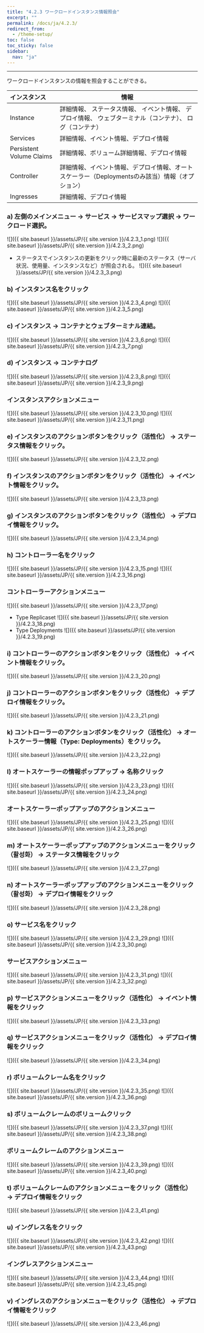 ```yaml
---
title: "4.2.3 ワークロードインスタンス情報照会"
excerpt: ""
permalink: /docs/ja/4.2.3/
redirect_from:
  - /theme-setup/
toc: false
toc_sticky: false
sidebar:
  nav: "ja"
---
```


---
ワークロードインスタンスの情報を照会することができる。

| **インスタンス** | **情報** |
| :--- | --- |
| Instance | 詳細情報、 ステータス情報、 イベント情報、 デプロイ情報、 ウェブターミナル（コンテナ）、 ログ（コンテナ） |
| Services | 詳細情報、イベント情報、デプロイ情報 |
| Persistent Volume Claims | 詳細情報、ボリューム詳細情報、デプロイ情報 |
| Controller | 詳細情報、イベント情報、デプロイ情報、オートスケーラー（Deploymentsのみ該当）情報（オプション） |
| Ingresses | 詳細情報、デプロイ情報 |

### a\) 左側のメインメニュー → サービス → サービスマップ選択 → ワークロード選択。
![]({{ site.baseurl }}/assets/JP/{{ site.version }}/4.2.3_1.png)
![]({{ site.baseurl }}/assets/JP/{{ site.version }}/4.2.3_2.png)
* ステータスでインスタンスの更新をクリック時に最新のステータス（サーバ状況、使用量、インスタンスなど）が照会される。
![]({{ site.baseurl }}/assets/JP/{{ site.version }}/4.2.3_3.png)

### b\) インスタンス名をクリック
![]({{ site.baseurl }}/assets/JP/{{ site.version }}/4.2.3_4.png)
![]({{ site.baseurl }}/assets/JP/{{ site.version }}/4.2.3_5.png)

### c\) インスタンス → コンテナとウェブターミナル連結。
![]({{ site.baseurl }}/assets/JP/{{ site.version }}/4.2.3_6.png)
![]({{ site.baseurl }}/assets/JP/{{ site.version }}/4.2.3_7.png)

### d\) インスタンス → コンテナログ
![]({{ site.baseurl }}/assets/JP/{{ site.version }}/4.2.3_8.png)
![]({{ site.baseurl }}/assets/JP/{{ site.version }}/4.2.3_9.png)

### インスタンスアクションメニュー
![]({{ site.baseurl }}/assets/JP/{{ site.version }}/4.2.3_10.png)
![]({{ site.baseurl }}/assets/JP/{{ site.version }}/4.2.3_11.png)

### e\) インスタンスのアクションボタンをクリック（活性化） → ステータス情報をクリック。
![]({{ site.baseurl }}/assets/JP/{{ site.version }}/4.2.3_12.png)

### f\) インスタンスのアクションボタンをクリック（活性化） → イベント情報をクリック。
![]({{ site.baseurl }}/assets/JP/{{ site.version }}/4.2.3_13.png)

### g\) インスタンスのアクションボタンをクリック（活性化） → デプロイ情報をクリック。
![]({{ site.baseurl }}/assets/JP/{{ site.version }}/4.2.3_14.png)

### h\) コントローラー名をクリック
![]({{ site.baseurl }}/assets/JP/{{ site.version }}/4.2.3_15.png)
![]({{ site.baseurl }}/assets/JP/{{ site.version }}/4.2.3_16.png)

### コントローラーアクションメニュー
![]({{ site.baseurl }}/assets/JP/{{ site.version }}/4.2.3_17.png)

* Type Replicaset
![]({{ site.baseurl }}/assets/JP/{{ site.version }}/4.2.3_18.png)
* Type Deployments
![]({{ site.baseurl }}/assets/JP/{{ site.version }}/4.2.3_19.png)

### i\) コントローラーのアクションボタンをクリック（活性化） → イベント情報をクリック。
![]({{ site.baseurl }}/assets/JP/{{ site.version }}/4.2.3_20.png)

### j\) コントローラーのアクションボタンをクリック（活性化） → デプロイ情報をクリック。
![]({{ site.baseurl }}/assets/JP/{{ site.version }}/4.2.3_21.png)

### k\) コントローラーのアクションボタンをクリック（活性化） → オートスケーラー情報（Type: Deployments）をクリック。
![]({{ site.baseurl }}/assets/JP/{{ site.version }}/4.2.3_22.png)

### l\) オートスケーラーの情報ポップアップ → 名称クリック
![]({{ site.baseurl }}/assets/JP/{{ site.version }}/4.2.3_23.png)
![]({{ site.baseurl }}/assets/JP/{{ site.version }}/4.2.3_24.png)

### オートスケーラーポップアップのアクションメニュー
![]({{ site.baseurl }}/assets/JP/{{ site.version }}/4.2.3_25.png)
![]({{ site.baseurl }}/assets/JP/{{ site.version }}/4.2.3_26.png)

### m\) オートスケーラーポップアップのアクションメニューをクリック（활성화） → ステータス情報をクリック
![]({{ site.baseurl }}/assets/JP/{{ site.version }}/4.2.3_27.png)

### n\) オートスケーラーポップアップのアクションメニューをクリック（활성화） → デプロイ情報をクリック
![]({{ site.baseurl }}/assets/JP/{{ site.version }}/4.2.3_28.png)


### o\) サービス名をクリック
![]({{ site.baseurl }}/assets/JP/{{ site.version }}/4.2.3_29.png)
![]({{ site.baseurl }}/assets/JP/{{ site.version }}/4.2.3_30.png)

### サービスアクションメニュー
![]({{ site.baseurl }}/assets/JP/{{ site.version }}/4.2.3_31.png)
![]({{ site.baseurl }}/assets/JP/{{ site.version }}/4.2.3_32.png)

### p\) サービスアクションメニューをクリック（活性化） → イベント情報をクリック
![]({{ site.baseurl }}/assets/JP/{{ site.version }}/4.2.3_33.png)

### q\) サービスアクションメニューをクリック（活性化） → デプロイ情報をクリック
![]({{ site.baseurl }}/assets/JP/{{ site.version }}/4.2.3_34.png)


### r\) ボリュームクレーム名をクリック
![]({{ site.baseurl }}/assets/JP/{{ site.version }}/4.2.3_35.png)
![]({{ site.baseurl }}/assets/JP/{{ site.version }}/4.2.3_36.png)

### s\) ボリュームクレームのボリュームクリック
![]({{ site.baseurl }}/assets/JP/{{ site.version }}/4.2.3_37.png)
![]({{ site.baseurl }}/assets/JP/{{ site.version }}/4.2.3_38.png)

### ボリュームクレームのアクションメニュー
![]({{ site.baseurl }}/assets/JP/{{ site.version }}/4.2.3_39.png)
![]({{ site.baseurl }}/assets/JP/{{ site.version }}/4.2.3_40.png)

### t\) ボリュームクレームのアクションメニューをクリック（活性化） → デプロイ情報をクリック
![]({{ site.baseurl }}/assets/JP/{{ site.version }}/4.2.3_41.png)


### u\) イングレス名をクリック
![]({{ site.baseurl }}/assets/JP/{{ site.version }}/4.2.3_42.png)
![]({{ site.baseurl }}/assets/JP/{{ site.version }}/4.2.3_43.png)

### イングレスアクションメニュー
![]({{ site.baseurl }}/assets/JP/{{ site.version }}/4.2.3_44.png)
![]({{ site.baseurl }}/assets/JP/{{ site.version }}/4.2.3_45.png)

### v\) イングレスのアクションメニューをクリック（活性化） → デプロイ情報をクリック
![]({{ site.baseurl }}/assets/JP/{{ site.version }}/4.2.3_46.png)
